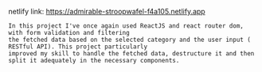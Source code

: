 
 netlify link: https://admirable-stroopwafel-f4a105.netlify.app
 
 
    In this project I've once again used ReactJS and react router dom, with form validation and filtering
    the fetched data based on the selected category and the user input ( RESTful API). This project particularly
    improved my skill to handle the fetched data, destructure it and then split it adequately in the necessary components.
